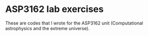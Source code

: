 # ASP3162 lab exercises

These are codes that I wrote for the ASP3162 unit (Computational astrophysics and the extreme universe).